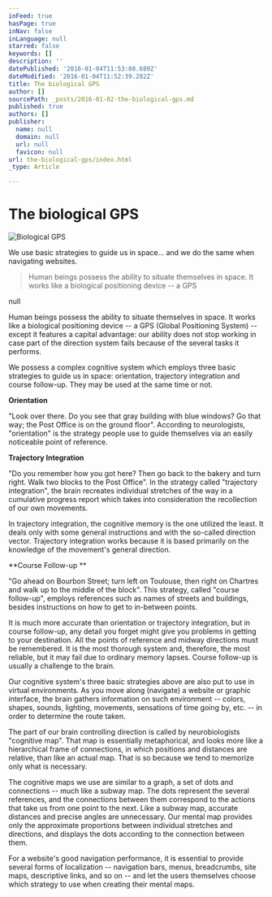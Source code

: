```yaml
---
inFeed: true
hasPage: true
inNav: false
inLanguage: null
starred: false
keywords: []
description: ''
datePublished: '2016-01-04T11:53:08.689Z'
dateModified: '2016-01-04T11:52:39.282Z'
title: The biological GPS
author: []
sourcePath: _posts/2016-01-02-the-biological-gps.md
published: true
authors: []
publisher:
  name: null
  domain: null
  url: null
  favicon: null
url: the-biological-gps/index.html
_type: Article

---
```

# The biological GPS
![Biological GPS](https://s3-us-west-2.amazonaws.com/the-grid-img/p/6e0e3952d594d4f2224a0b5c029d5e5eaa94b0a0.jpg)

We use basic strategies to guide us in space... and we do the same when navigating websites. 
> 
> Human beings possess the ability to situate themselves in space. It works like a biological positioning device -- a GPS

null

Human beings possess the ability to situate themselves in space. It works like a biological positioning device -- a GPS (Global Positioning System) -- except it features a capital advantage: our ability does not stop working in case part of the direction system fails because of the several tasks it performs. 

We possess a complex cognitive system which employs three basic strategies to guide us in space: orientation, trajectory integration and course follow-up. They may be used at the same time or not. 

**Orientation**

"Look over there. Do you see that gray building with blue windows? Go that way; the Post Office is on the ground floor". According to neurologists, "orientation" is the strategy people use to guide themselves via an easily noticeable point of reference. 

**Trajectory Integration**

"Do you remember how you got here? Then go back to the bakery and turn right. Walk two blocks to the Post Office". In the strategy called "trajectory integration", the brain recreates individual stretches of the way in a cumulative progress report which takes into consideration the recollection of our own movements. 

In trajectory integration, the cognitive memory is the one utilized the least. It deals only with some general instructions and with the so-called direction vector. Trajectory integration works because it is based primarily on the knowledge of the movement's general direction. 

**Course Follow-up **

"Go ahead on Bourbon Street; turn left on Toulouse, then right on Chartres and walk up to the middle of the block". This strategy, called "course follow-up", employs references such as names of streets and buildings, besides instructions on how to get to in-between points. 

It is much more accurate than orientation or trajectory integration, but in course follow-up, any detail you forget might give you problems in getting to your destination. All the points of reference and midway directions must be remembered. It is the most thorough system and, therefore, the most reliable, but it may fail due to ordinary memory lapses. Course follow-up is usually a challenge to the brain.  

Our cognitive system's three basic strategies above are also put to use in virtual environments. As you move along (navigate) a website or graphic interface, the brain gathers information on such environment -- colors, shapes, sounds, lighting, movements, sensations of time going by, etc. -- in order to determine the route taken. 

The part of our brain controlling direction is called by neurobiologists "cognitive map". That map is essentially metaphorical, and looks more like a hierarchical frame of connections, in which positions and distances are relative, than like an actual map. That is so because we tend to memorize only what is necessary. 

The cognitive maps we use are similar to a graph, a set of dots and connections -- much like a subway map. The dots represent the several references, and the connections between them correspond to the actions that take us from one point to the next. Like a subway map, accurate distances and precise angles are unnecessary. Our mental map provides only the approximate proportions between individual stretches and directions, and displays the dots according to the connection between them. 

For a website's good navigation performance, it is essential to provide several forms of localization -- navigation bars, menus, breadcrumbs, site maps, descriptive links, and so on -- and let the users themselves choose which strategy to use when creating their mental maps.